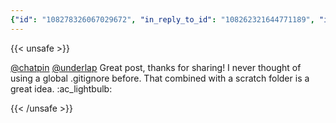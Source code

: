 ```yaml
---
{"id": "108278326067029672", "in_reply_to_id": "108262321644771189", "in_reply_to_account_id": "107632695000973749", "sensitive": false, "spoiler_text": "", "visibility": "unlisted", "language": "en", "replies_count": 0, "reblogs_count": 0, "favourites_count": 2, "edited_at": null, "reblog": null, "application": null, "account": {"id": "108219415927856966", "username": "brozek", "acct": "brozek", "display_name": "Brandon Rozek", "url": "https://fosstodon.org/@brozek", "uri": "https://fosstodon.org/users/brozek", "avatar": "https://cdn.fosstodon.org/accounts/avatars/108/219/415/927/856/966/original/bae9f46f23936e79.jpg", "avatar_static": "https://cdn.fosstodon.org/accounts/avatars/108/219/415/927/856/966/original/bae9f46f23936e79.jpg", "header": "https://fosstodon.org/headers/original/missing.png", "header_static": "https://fosstodon.org/headers/original/missing.png", "noindex": true, "roles": []}, "media_attachments": [], "mentions": [{"id": "107632695000973749", "username": "chatpin", "url": "https://fosstodon.org/@chatpin", "acct": "chatpin"}, {"id": "107559950613570741", "username": "underlap", "url": "https://fosstodon.org/@underlap", "acct": "underlap"}], "tags": [], "emojis": [{"shortcode": "ac_lightbulb", "url": "https://cdn.fosstodon.org/custom_emojis/images/000/120/034/original/b8429697e2713872.png", "static_url": "https://cdn.fosstodon.org/custom_emojis/images/000/120/034/static/b8429697e2713872.png", "visible_in_picker": true}], "card": null, "poll": null, "syndication": "https://fosstodon.org/@brozek/108278326067029672", "date": "2022-05-10T15:22:17.501Z"}
---
```

{{< unsafe >}}
<p><span class="h-card" translate="no"><a href="https://fosstodon.org/@chatpin" class="u-url mention">@<span>chatpin</span></a></span> <span class="h-card" translate="no"><a href="https://fosstodon.org/@underlap" class="u-url mention">@<span>underlap</span></a></span> Great post, thanks for sharing! I never thought of using a global .gitignore before. That combined with a scratch folder is a great idea. :ac_lightbulb:</p>
{{< /unsafe >}}
